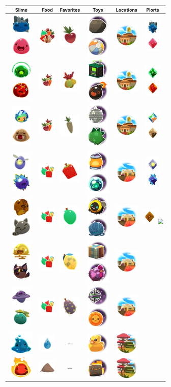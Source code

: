 | Slime | Food | Favorites | Toys | Locations | Plorts |
| :---: | :---: | :---: | :---: | :---: | :---: |
| ![](Images/Slime/Rock_Slime.webp) ![](Images/Slime/Pink_Slime.webp) | ![All](Images/Food/All.webp) | ![](Images/Favorites/Heart_Beet.webp) | ![](Images/Toys/Big_Rock.webp) ![Beach Ball](Images/Toys/Beach_Ball.webp) | ![](Images/Locations/OgdensRetreat.webp) | ![](Images/Plorts/PlortROCK.webp) ![](Images/Plorts/PlortPINK.webp) |
| ![](Images/Slime/Rad_Slime.webp) ![](Images/Slime/Boom_Slime.webp) | ![](Images/Food/Veggie.webp) | ![](Images/Favorites/Oca_Oca.webp) | ![](Images/Toys/Power_Cell.webp) ![](Images/Toys/Bomb_Ball.webp) | ![](Images/Locations/OgdensRetreat.webp) | ![](Images/Plorts/PlortRAD.webp) ![](Images/Plorts/PlortBOOM.webp) |
| ![](Images/Slime/Mosaic_Slime.webp) ![](Images/Slime/Saber_Slime.webp) | ![](Images/Food/Veggie.webp) | ![](Images/Favorites/Silver_Parsnip.webp) | ![](Images/Toys/Disco_Ball.webp) ![](Images/Toys/Stego_Buddy.webp) | ![](Images/Locations/OgdensRetreat.webp) | ![](Images/Plorts/PlortMOSAIC.webp) ![](Images/Plorts/PlortSABER.webp) |
|  |  |  |  |  |  |
| ![](Images/Slime/Phosphor_Slime.webp) ![](Images/Slime/Crystal_Slime.webp) | ![](Images/Food/Fruit.webp) | ![](Images/Favorites/Cuberry.webp) | ![](Images/Toys/Night_Light.webp) ![](Images/Toys/Crystal_Ball.webp) | ![](Images/Locations/The_Ranch.webp) | ![](Images/Plorts/PlortPHOSPHOR.webp) ![](Images/Plorts/PlortCRYSTAL.webp) |
| ![](Images/Slime/Honey_Slime.webp) ![](Images/Slime/Tabby_Slime.webp) | ![](Images/Food/Fruit.webp) | ![](Images/Favorites/Mint_Mango.webp) | ![](Images/Toys/Buzzy_Bee.webp) ![](Images/Toys/Yarn_Ball.webp) | ![](Images/Locations/The_Ranch.webp) | ![](Images/Plorts/PlortHONEY.webp) ![](Images/Plorts/PlortTABBY.webp.webp) |
| ![](Images/Slime/Quantum_Slime.webp) ![](Images/Slime/Hunter_Slime.webp) | ![](Images/Food/Fruit.webp) | ![](Images/Favorites/Phase_Lemon.webp) | ![](Images/Toys/Puzzle_Cube.webp) ![](Images/Toys/Stuffed_Chicken.webp) | ![](Images/Locations/The_Ranch.webp) |  |
| ![](Images/Slime/Dervish_Slime.webp) ![](Images/Slime/Tangle_Slime.webp) | ![](Images/Food/Fruit.webp) | ![](Images/Favorites/Prickle_Pear.webp) | ![](Images/Toys/Gyro_Top.webp) ![](Images/Toys/Sol_Mate.webp) | ![](Images/Locations/The_Ranch.webp) |  |
|  |  |  |  |  |  |
| ![](Images/Slime/Puddle_Slime.webp) | ![](Images/Food/Water.webp) | — | ![](Images/Toys/Rubber_Ducky.webp) | ![](Images/Locations/The_Overgrowth.webp) |  |
| ![](Images/Slime/Fire_Slime.webp) | ![](Images/Food/Ash.webp) | — | ![](Images/Toys/Charcoal_Brick.webp) | ![](Images/Locations/The_Overgrowth.webp) |  |

